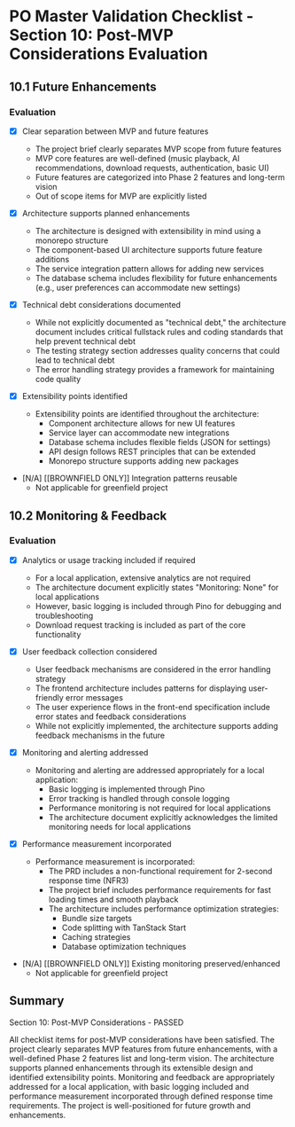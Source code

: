 # PO Master Validation Checklist - Section 10: Post-MVP Considerations Evaluation

## 10.1 Future Enhancements

### Evaluation
- [x] Clear separation between MVP and future features
  - The project brief clearly separates MVP scope from future features
  - MVP core features are well-defined (music playback, AI recommendations, download requests, authentication, basic UI)
  - Future features are categorized into Phase 2 features and long-term vision
  - Out of scope items for MVP are explicitly listed

- [x] Architecture supports planned enhancements
  - The architecture is designed with extensibility in mind using a monorepo structure
  - The component-based UI architecture supports future feature additions
  - The service integration pattern allows for adding new services
  - The database schema includes flexibility for future enhancements (e.g., user preferences can accommodate new settings)

- [x] Technical debt considerations documented
  - While not explicitly documented as "technical debt," the architecture document includes critical fullstack rules and coding standards that help prevent technical debt
  - The testing strategy section addresses quality concerns that could lead to technical debt
  - The error handling strategy provides a framework for maintaining code quality

- [x] Extensibility points identified
  - Extensibility points are identified throughout the architecture:
    - Component architecture allows for new UI features
    - Service layer can accommodate new integrations
    - Database schema includes flexible fields (JSON for settings)
    - API design follows REST principles that can be extended
    - Monorepo structure supports adding new packages

- [N/A] [[BROWNFIELD ONLY]] Integration patterns reusable
  - Not applicable for greenfield project

## 10.2 Monitoring & Feedback

### Evaluation
- [x] Analytics or usage tracking included if required
  - For a local application, extensive analytics are not required
  - The architecture document explicitly states "Monitoring: None" for local applications
  - However, basic logging is included through Pino for debugging and troubleshooting
  - Download request tracking is included as part of the core functionality

- [x] User feedback collection considered
  - User feedback mechanisms are considered in the error handling strategy
  - The frontend architecture includes patterns for displaying user-friendly error messages
  - The user experience flows in the front-end specification include error states and feedback considerations
  - While not explicitly implemented, the architecture supports adding feedback mechanisms in the future

- [x] Monitoring and alerting addressed
  - Monitoring and alerting are addressed appropriately for a local application:
    - Basic logging is implemented through Pino
    - Error tracking is handled through console logging
    - Performance monitoring is not required for local applications
    - The architecture document explicitly acknowledges the limited monitoring needs for local applications

- [x] Performance measurement incorporated
  - Performance measurement is incorporated:
    - The PRD includes a non-functional requirement for 2-second response time (NFR3)
    - The project brief includes performance requirements for fast loading times and smooth playback
    - The architecture includes performance optimization strategies:
      - Bundle size targets
      - Code splitting with TanStack Start
      - Caching strategies
      - Database optimization techniques

- [N/A] [[BROWNFIELD ONLY]] Existing monitoring preserved/enhanced
  - Not applicable for greenfield project

## Summary

Section 10: Post-MVP Considerations - PASSED

All checklist items for post-MVP considerations have been satisfied. The project clearly separates MVP features from future enhancements, with a well-defined Phase 2 features list and long-term vision. The architecture supports planned enhancements through its extensible design and identified extensibility points. Monitoring and feedback are appropriately addressed for a local application, with basic logging included and performance measurement incorporated through defined response time requirements. The project is well-positioned for future growth and enhancements.
